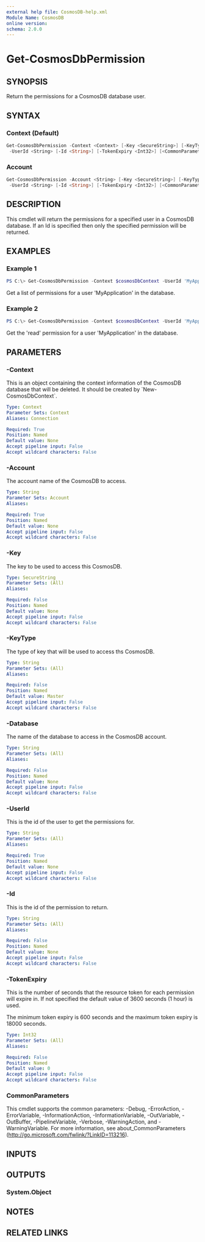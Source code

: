 ```yaml
---
external help file: CosmosDB-help.xml
Module Name: CosmosDB
online version:
schema: 2.0.0
---
```


# Get-CosmosDbPermission

## SYNOPSIS

Return the permissions for a CosmosDB database user.

## SYNTAX

### Context (Default)

```powershell
Get-CosmosDbPermission -Context <Context> [-Key <SecureString>] [-KeyType <String>] [-Database <String>]
 -UserId <String> [-Id <String>] [-TokenExpiry <Int32>] [<CommonParameters>]
```

### Account

```powershell
Get-CosmosDbPermission -Account <String> [-Key <SecureString>] [-KeyType <String>] [-Database <String>]
 -UserId <String> [-Id <String>] [-TokenExpiry <Int32>] [<CommonParameters>]
```

## DESCRIPTION

This cmdlet will return the permissions for a specified user
in a CosmosDB database. If an Id is specified then only the
specified permission will be returned.

## EXAMPLES

### Example 1

```powershell
PS C:\> Get-CosmosDbPermission -Context $cosmosDbContext -UserId 'MyApplication'
```

Get a list of permissions for a user 'MyApplication' in the database.

### Example 2

```powershell
PS C:\> Get-CosmosDbPermission -Context $cosmosDbContext -UserId 'MyApplication' -Id 'read'
```

Get the 'read' permission for a user 'MyApplication' in the database.

## PARAMETERS

### -Context

This is an object containing the context information of the CosmosDB database
that will be deleted. It should be created by \`New-CosmosDbContext\`.

```yaml
Type: Context
Parameter Sets: Context
Aliases: Connection

Required: True
Position: Named
Default value: None
Accept pipeline input: False
Accept wildcard characters: False
```

### -Account

The account name of the CosmosDB to access.

```yaml
Type: String
Parameter Sets: Account
Aliases:

Required: True
Position: Named
Default value: None
Accept pipeline input: False
Accept wildcard characters: False
```

### -Key

The key to be used to access this CosmosDB.

```yaml
Type: SecureString
Parameter Sets: (All)
Aliases:

Required: False
Position: Named
Default value: None
Accept pipeline input: False
Accept wildcard characters: False
```

### -KeyType

The type of key that will be used to access ths CosmosDB.

```yaml
Type: String
Parameter Sets: (All)
Aliases:

Required: False
Position: Named
Default value: Master
Accept pipeline input: False
Accept wildcard characters: False
```

### -Database

The name of the database to access in the CosmosDB account.

```yaml
Type: String
Parameter Sets: (All)
Aliases:

Required: False
Position: Named
Default value: None
Accept pipeline input: False
Accept wildcard characters: False
```

### -UserId

This is the id of the user to get the permissions for.

```yaml
Type: String
Parameter Sets: (All)
Aliases:

Required: True
Position: Named
Default value: None
Accept pipeline input: False
Accept wildcard characters: False
```

### -Id

This is the id of the permission to return.

```yaml
Type: String
Parameter Sets: (All)
Aliases:

Required: False
Position: Named
Default value: None
Accept pipeline input: False
Accept wildcard characters: False
```

### -TokenExpiry

This is the number of seconds that the resource token for each
permission will expire in. If not specified the default value
of 3600 seconds (1 hour) is used.

The minimum token expiry is 600 seconds and the maximum token
expiry is 18000 seconds.

```yaml
Type: Int32
Parameter Sets: (All)
Aliases:

Required: False
Position: Named
Default value: 0
Accept pipeline input: False
Accept wildcard characters: False
```

### CommonParameters

This cmdlet supports the common parameters: -Debug, -ErrorAction, -ErrorVariable, -InformationAction, -InformationVariable, -OutVariable, -OutBuffer, -PipelineVariable, -Verbose, -WarningAction, and -WarningVariable.
For more information, see about_CommonParameters (http://go.microsoft.com/fwlink/?LinkID=113216).

## INPUTS

## OUTPUTS

### System.Object

## NOTES

## RELATED LINKS
